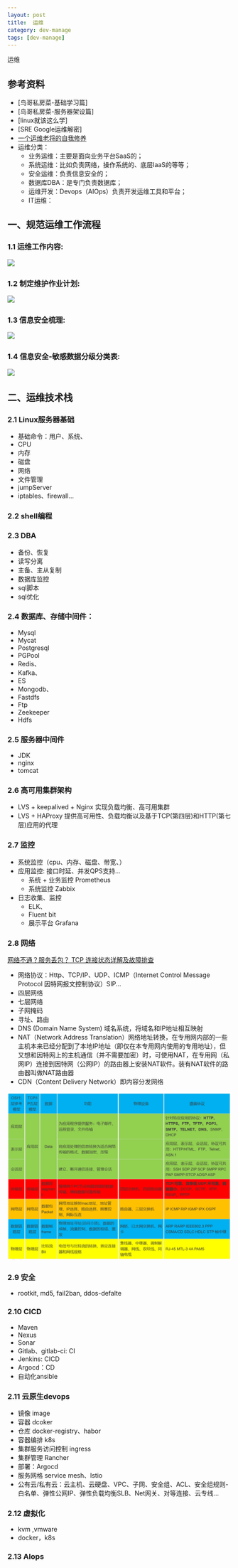```yaml
---
layout: post
title:  运维
category: dev-manage
tags: [dev-manage]
--- 
```

 
运维

## 参考资料 
- [鸟哥私房菜-基础学习篇]
- [鸟哥私房菜-服务器架设篇]
- [linux就该这么学]
- [SRE Google运维解密]
- [一个运维老将的自我修养](https://zhuanlan.zhihu.com/p/459028089)
- 运维分类：
	- 业务运维：主要是面向业务平台SaaS的；
	- 系统运维：比如负责网络，操作系统的、底层IaaS的等等；
	- 安全运维：负责信息安全的；
	- 数据库DBA：是专门负责数据库；
	- 运维开发：Devops（AIOps）负责开发运维工具和平台；
	- IT运维：

## 一、规范运维工作流程  
### 1.1 运维工作内容:    
![](https://wdsheng0i.github.io/assets/images/2021/devops/ops-content.png) 

### 1.2 制定维护作业计划:    
![](https://wdsheng0i.github.io/assets/images/2021/devops/ops-plan.png)  

### 1.3 信息安全梳理:  
![](https://wdsheng0i.github.io/assets/images/2021/devops/ops-sec.png)  

### 1.4 信息安全-敏感数据分级分类表:  
![](https://wdsheng0i.github.io/assets/images/2021/devops/ops-datasec.png)

## 二、运维技术栈
### 2.1 Linux服务器基础 
- 基础命令：用户、系统、 
- CPU
- 内存
- 磁盘
- 网络 
- 文件管理
- jumpServer
- iptables、firewall...

### 2.2 shell编程
 
### 2.3 DBA
- 备份、恢复
- 读写分离 
- 主备、主从复制
- 数据库监控 
- sql脚本 
- sql优化 

### 2.4 数据库、存储中间件：
- Mysql 
- Mycat 
- Postgresql
- PGPool
- Redis、
- Kafka、
- ES
- Mongodb、
- Fastdfs
- Ftp
- Zeekeeper
- Hdfs

### 2.5 服务器中间件
- JDK
- nginx
- tomcat

### 2.6 高可用集群架构
- LVS + keepalived + Nginx 实现负载均衡、高可用集群
- LVS + HAProxy 提供高可用性、负载均衡以及基于TCP(第四层)和HTTP(第七层)应用的代理 
 
### 2.7 监控
- 系统监控（cpu、内存、磁盘、带宽、）
- 应用监控: 接口时延、并发QPS支持...
    - 系统 + 业务监控 Prometheus
    - 系统监控 Zabbix
- 日志收集、监控
    - ELK、
    - Fluent bit
    - 展示平台 Grafana

### 2.8 网络 
[网络不通？服务丢包？ TCP 连接状态详解及故障排查](https://mp.weixin.qq.com/s?__biz=MzA4Nzg5Nzc5OA==&mid=2651719369&idx=1&sn=5d628d468ca444266226fba5e93cf6cc&chksm=8bc8c560bcbf4c76d450b04f16709434d70aad4b2d59684abbf8b7e5db74d9106c3b9689694a&scene=27)

- 网络协议：Http、TCP/IP、UDP、ICMP（Internet Control Message Protocol 因特网报文控制协议）SIP...
- 四层网络
- 七层网络
- 子网掩码
- 寻址、路由
- DNS (Domain Name System) 域名系统，将域名和IP地址相互映射
- NAT（Network Address Translation）网络地址转换，在专用网内部的一些主机本来已经分配到了本地IP地址（即仅在本专用网内使用的专用地址），但又想和因特网上的主机通信（并不需要加密）时，可使用NAT，在专用网（私网IP）连接到因特网（公网IP）的路由器上安装NAT软件。装有NAT软件的路由器叫做NAT路由器
- CDN（Content Delivery Network）即内容分发网络

![](../../assets/images/2021/net/7vs5.png)   

### 2.9 安全 
- rootkit, md5, fail2ban, ddos-defalte

### 2.10 CICD
- Maven
- Nexus
- Sonar
- Gitlab、gitlab-ci: CI
- Jenkins: CICD
- Argocd：CD
- 自动化ansible 

### 2.11 云原生devops
- 镜像 image
- 容器 dcoker
- 仓库 docker-registry、habor
- 容器编排 k8s
- 集群服务访问控制 ingress
- 集群管理 Rancher
- 部署：Argocd
- 服务网格 service mesh、Istio
- 公有云/私有云：云主机、云硬盘、VPC、子网、安全组、ACL、安全组规则-白名单、弹性公网IP、弹性负载均衡SLB、Net网关、对等连接、云专线...

### 2.12 虚拟化
- kvm ,vmware
- docker，k8s

### 2.13 AIops



